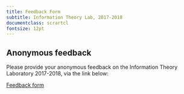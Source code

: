 ```yaml
---
title: Feedback Form
subtitle: Information Theory Lab, 2017-2018
documentclass: scrartcl
fontsize: 12pt
---
```


## Anonymous feedback

Please provide your anonymous feedback on the Information Theory Laboratory 2017-2018, via the link below:

[Feedback form](https://goo.gl/forms/djl80pYGA80I9DRE2)
